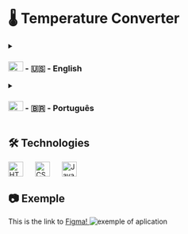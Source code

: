 # 🌡 Temperature Converter
<details>
<summary>
<h3><img alt="US Flag" width="30px" height="20px" src="https://upload.wikimedia.org/wikipedia/en/thumb/a/a4/Flag_of_the_United_States.svg/125px-Flag_of_the_United_States.svg.png"> - 🇺🇸 - English</h3>
</summary>
This is my first project where I create the code myself, I know its simple, but everyone need to start with something basic. I've done some projects watching videos, but this is like copy and paste, and I don't think I learn much by doing that. So in this one I do tests and more tests, to reach a result, this is probably not the best code, but works!
</details>

<details>
<summary>
<h3><img alt="Bandeira do Brasil" width="30px" height="20px" src="https://upload.wikimedia.org/wikipedia/en/thumb/0/05/Flag_of_Brazil.svg/243px-Flag_of_Brazil.svg.png"> - 🇧🇷 - Português</h3>
</summary>
Esse é o meu primeiro projeto onde crio meu próprio código, eu sei que é algo simples, porem todos iniciamos com algo básico. Eu já fiz alguns projetos assistindo a vídeos, porem isso é apenas copiar e colar, e acho que não aprendo muito fazendo assim. Então nesse projeto eu fiz testes e mais testes, para chegar a um resultado, esse provavelmente não é o melhor código, porem funciona!
</details>

## 🛠 Technologies

<img align="center" alt="HTML5" width="30px" style="padding-right:20px;" src="https://cdn.jsdelivr.net/gh/devicons/devicon/icons/html5/html5-original.svg" />
<img align="center" alt="CSS3" width="30px" style="padding-right:20px;" src="https://cdn.jsdelivr.net/gh/devicons/devicon/icons/css3/css3-original.svg" />
<img align="center" alt="JavaScript" width="30px" style="padding-right:20px;" src="https://cdn.jsdelivr.net/gh/devicons/devicon/icons/javascript/javascript-original.svg" />

## 📷 Exemple
This is the link to 
<a target="_blank" href="https://www.figma.com/file/llSgncCm58ICdMRXqKESCN/TemperatureConverter?node-id=0%3A1&t=XvQ7xG8tP0uQjwM2-1">
  Figma!
</a>
<img src="https://media.discordapp.net/attachments/1052320663819526144/1074167386615316591/image.png?width=1307&height=676" alt="exemple of aplication">
